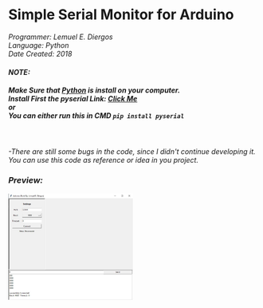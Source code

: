 <h1>Simple Serial Monitor for Arduino</h1>
<i>Programmer:  Lemuel E. Diergos<br>
<i>Language:    Python<i/><br>
 <i>Date Created: 2018<i/><br>

<h4>NOTE:</h4>
<h5>Make Sure that <a href="https://www.python.org/">Python</a> is install on your computer.
<br>Install First the pyserial
Link: <a href="https://pypi.org/project/pyserial/">Click Me</a><br>
or<br>
You can either run this in CMD
<code>pip install pyserial</code>
</h5><br>
<p>
  -There are still some bugs in the code, since I didn't continue developing it. <br>You can use this code as reference or idea in you project.  
</p>
 <h3>Preview:</h3>
<img src="preview/capture.JPG" width="250"/>
